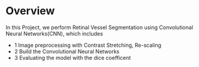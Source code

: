 # Overview
In this Project, we perform Retinal Vessel Segmentation using Convolutional Neural Networks(CNN), which includes
* 1 Image preprocessing with Contrast Stretching, Re-scaling
* 2 Build the Convolutional Neural Networks
* 3 Evaluating the model with the dice coefficent 
